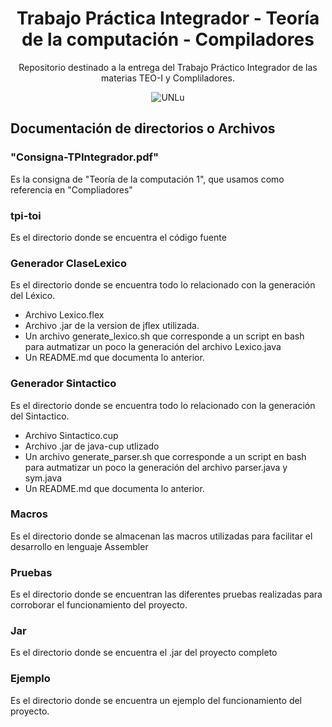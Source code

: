 <h1 align="center">Trabajo Práctica Integrador - Teoría de la computación - Compiladores</h1>

<p align="center">
Repositorio destinado a la entrega del Trabajo Práctico Integrador de las materias TEO-I y Compliladores.
</p>

<p align="center">
<img src="https://www.universidades.com.ar/logos/original/logo-universidad-nacional-de-lujan.png" alt="UNLu">

</p>

## Documentación de directorios o  Archivos

### "Consigna-TPIntegrador.pdf" 
Es la consigna de "Teoría de la computación 1", que usamos como referencia en "Compliadores"

### tpi-toi
Es el directorio donde se encuentra el código fuente

### Generador ClaseLexico
Es el directorio donde se encuentra todo lo relacionado con la generación del Léxico.
* Archivo Lexico.flex
* Archivo .jar de la version de jflex utilizada.
* Un archivo generate_lexico.sh que corresponde a un script en bash para autmatizar un poco la generación del archivo Lexico.java
* Un README.md que documenta lo anterior.


### Generador Sintactico
Es el directorio donde se encuentra todo lo relacionado con la generación del Sintactico.
* Archivo Sintactico.cup
* Archivo .jar de java-cup utlizado
* Un archivo generate_parser.sh que corresponde a un script en bash para autmatizar un poco la generación del archivo parser.java y sym.java
* Un README.md que documenta lo anterior.

### Macros
Es el directorio donde se almacenan las macros utilizadas para facilitar el desarrollo en lenguaje Assembler

### Pruebas
Es el directorio donde se encuentran las diferentes pruebas realizadas para corroborar el funcionamiento del proyecto.

### Jar
Es el directorio donde se encuentra el .jar del proyecto completo

### Ejemplo
Es el directorio donde se encuentra un ejemplo del funcionamiento del proyecto.
